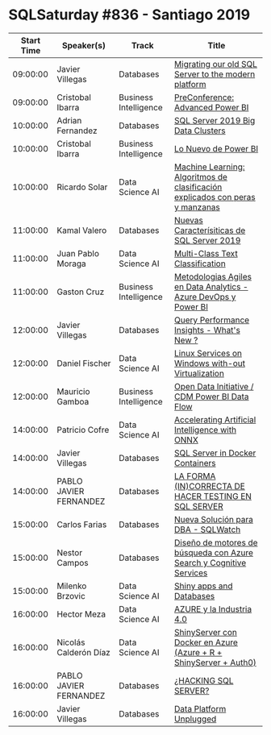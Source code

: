 # SQLSaturday #836 - Santiago 2019
Start Time|Speaker(s)|Track|Title
---|---|---|---
09:00:00|Javier Villegas|Databases|[Migrating our old SQL Server to the modern platform](88492.md)
09:00:00|Cristobal Ibarra|Business Intelligence|[PreConference: Advanced Power BI](90134.md)
10:00:00|Adrian Fernandez|Databases|[SQL Server 2019 Big Data Clusters](89501.md)
10:00:00|Cristobal Ibarra|Business Intelligence|[Lo Nuevo de Power BI](89611.md)
10:00:00|Ricardo Solar|Data Science  AI|[Machine Learning: Algoritmos de clasificación explicados con peras y manzanas](89713.md)
11:00:00|Kamal Valero|Databases|[Nuevas Caracterísiticas de SQL Server 2019](87285.md)
11:00:00|Juan Pablo Moraga|Data Science  AI|[Multi-Class Text Classification](87636.md)
11:00:00|Gaston Cruz|Business Intelligence|[Metodologias Agiles en Data Analytics - Azure DevOps y Power BI](90184.md)
12:00:00|Javier Villegas|Databases|[Query Performance Insights - What's New ?](87375.md)
12:00:00|Daniel Fischer|Data Science  AI|[Linux Services on Windows with-out Virtualization](88463.md)
12:00:00|Mauricio Gamboa|Business Intelligence|[Open Data Initiative / CDM Power BI Data Flow](90543.md)
14:00:00|Patricio Cofre|Data Science  AI|[Accelerating Artificial Intelligence with ONNX](87275.md)
14:00:00|Javier Villegas|Databases|[SQL Server in Docker Containers](87404.md)
14:00:00|PABLO JAVIER FERNANDEZ|Databases|[LA FORMA (IN)CORRECTA DE HACER TESTING EN SQL SERVER](90983.md)
15:00:00|Carlos Farias|Databases|[Nueva Solución para DBA - SQLWatch](89450.md)
15:00:00|Nestor Campos|Databases|[Diseño de motores de búsqueda con Azure Search y Cognitive Services](90117.md)
15:00:00|Milenko Brzovic|Data Science  AI|[Shiny apps and Databases](90314.md)
16:00:00|Hector Meza|Data Science  AI|[AZURE y la Industria 4.0](89344.md)
16:00:00|Nicolás Calderón Díaz|Data Science  AI|[ShinyServer con Docker en Azure (Azure + R + ShinyServer + Auth0)](89821.md)
16:00:00|PABLO JAVIER FERNANDEZ|Databases|[¿HACKING SQL SERVER?](90981.md)
16:00:00|Javier Villegas|Databases|[Data Platform Unplugged](93233.md)
